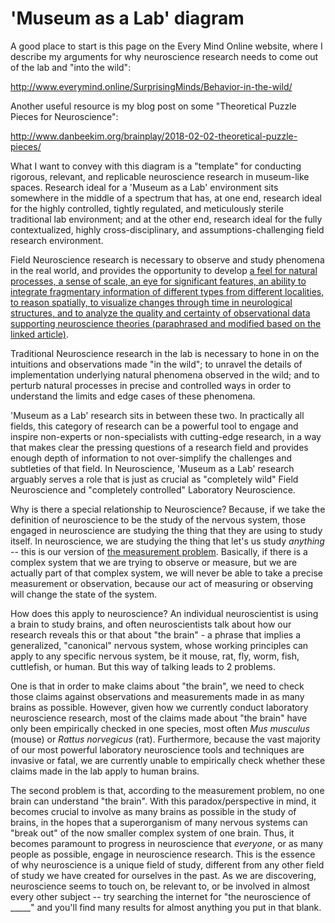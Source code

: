 # 'Museum as a Lab' diagram

A good place to start is this page on the Every Mind Online website, where I describe my arguments for why neuroscience research needs to come out of the lab and "into the wild": 

http://www.everymind.online/SurprisingMinds/Behavior-in-the-wild/

Another useful resource is my blog post on some "Theoretical Puzzle Pieces for Neuroscience": 

http://www.danbeekim.org/brainplay/2018-02-02-theoretical-puzzle-pieces/

What I want to convey with this diagram is a "template" for conducting rigorous, relevant, and replicable neuroscience research in museum-like spaces. Research ideal for a 'Museum as a Lab' environment sits somewhere in the middle of a spectrum that has, at one end, research ideal for the highly controlled, tightly regulated, and meticulously sterile traditional lab environment; and at the other end, research ideal for the fully contextualized, highly cross-disciplinary, and assumptions-challenging field research environment. 

Field Neuroscience research is necessary to observe and study phenomena in the real world, and provides the opportunity to develop [a feel for natural processes, a sense of scale, an eye for significant features, an ability to integrate fragmentary information of different types from different localities, to reason spatially, to visualize changes through time in neurological structures, and to analyze the quality and certainty of observational data supporting neuroscience theories (paraphrased and modified based on the linked article)](https://serc.carleton.edu/research_on_learning/synthesis/field.html). 

Traditional Neuroscience research in the lab is necessary to hone in on the intuitions and observations made "in the wild"; to unravel the details of implementation underlying natural phenomena observed in the wild; and to perturb natural processes in precise and controlled ways in order to understand the limits and edge cases of these phenomena. 

'Museum as a Lab' research sits in between these two. In practically all fields, this category of research can be a powerful tool to engage and inspire non-experts or non-specialists with cutting-edge research, in a way that makes clear the pressing questions of a research field and provides enough depth of information to not over-simplify the challenges and subtleties of that field. In Neuroscience, 'Museum as a Lab' research arguably serves a role that is just as crucial as "completely wild" Field Neuroscience and "completely controlled" Laboratory Neuroscience. 

Why is there a special relationship to Neuroscience? Because, if we take the definition of neuroscience to be the study of the nervous system, those engaged in neuroscience are studying the thing that they are using to study itself. In neuroscience, we are studying the thing that let's us study *anything* -- this is our version of [the measurement problem](https://en.wikipedia.org/wiki/Measurement_problem). Basically, if there is a complex system that we are trying to observe or measure, but we are actually part of that complex system, we will never be able to take a precise measurement or observation, because our act of measuring or observing will change the state of the system. 

How does this apply to neuroscience? An individual neuroscientist is using a brain to study brains, and often neuroscientists talk about how our research reveals this or that about "the brain" - a phrase that implies a generalized, "canonical" nervous system, whose working principles can apply to any specific nervous system, be it mouse, rat, fly, worm, fish, cuttlefish, or human. But this way of talking leads to 2 problems. 

One is that in order to make claims about "the brain", we need to check those claims against observations and measurements made in as many brains as possible. However, given how we currently conduct laboratory neuroscience research, most of the claims made about "the brain" have only been empirically checked in one species, most often *Mus musculus* (mouse) or *Rattus norvegicus* (rat). Furthermore, because the vast majority of our most powerful laboratory neuroscience tools and techniques are invasive or fatal, we are currently unable to empirically check whether these claims made in the lab apply to human brains. 

The second problem is that, according to the measurement problem, no one brain can understand "the brain". With this paradox/perspective in mind, it becomes crucial to involve as many brains as possible in the study of brains, in the hopes that a superorganism of many nervous systems can "break out" of the now smaller complex system of one brain. Thus, it becomes paramount to progress in neuroscience that *everyone*, or as many people as possible, engage in neuroscience research. This is the essence of why neuroscience is a unique field of study, different from any other field of study we have created for ourselves in the past. As we are discovering, neuroscience seems to touch on, be relevant to, or be involved in almost every other subject -- try searching the internet for "the neuroscience of _____" and you'll find many results for almost anything you put in that blank. 